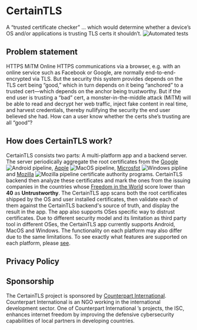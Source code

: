 # CertainTLS
A “trusted certificate checker” … which would determine whether a device’s OS and/or applications is trusting TLS certs it shouldn’t. ![Automated tests](https://github.com/certaintls/certaintls.app/workflows/CI/badge.svg)

## Problem statement
HTTPS MiTM Online HTTPS communications via a browser, e.g. with an online service such as Facebook or Google, are normally end-to-end-encrypted via TLS. But the security this system provides depends on the TLS cert being “good,” which in turn depends on it being “anchored” to a trusted cert—which depends on the anchor being trustworthy. But if the end user is trusting a “bad” cert, a monster-in-the-middle attack (MiTM) will be able to read and decrypt her web traffic, inject fake content in real time, and harvest credentials, thereby nullifying the security the end user believed she had. How can a user know whether the certs she’s trusting are all “good”?

## How does CertainTLS work?
CertainTLS consists two parts: A multi-platform app and a backend server. The server periodically aggregate the root certificates from the [Google](https://android.googlesource.com/platform/system/ca-certificates/+/master/files/) ![Android pipeline](https://github.com/certaintls/certaintls.app/workflows/Android%20cron/badge.svg), [Apple](https://support.apple.com/en-us/HT210770) ![MacOS pipeline](https://github.com/certaintls/certaintls.app/workflows/MacOS%20cron/badge.svg), [Microsfot](https://ccadb-public.secure.force.com/microsoft/IncludedCACertificateReportForMSFT) ![Windows pipline](https://github.com/certaintls/certaintls.app/workflows/Windows%20cron/badge.svg) and [Mozilla](https://ccadb-public.secure.force.com/mozilla/IncludedCACertificateReport) ![Mozilla pipeline](https://github.com/certaintls/certaintls.app/workflows/Mozilla%20cron/badge.svg) certificate authority programs. CertainTLS backend then analyze these certificates and mark the ones from the issuing companies in the countries whose [Freedom in the World](https://freedomhouse.org/countries/freedom-world/scores) score lower than **40** as **Untrustworthy**. The CertainTLS app scans both the root certificates shipped by the OS and user installed certificates, then validate each of them against the CertainTLS backend's source of truth, and display the result in the app. The app also supports OSes specific way to distrust certificates. Due to different security model and its limitation as third party tool in different OSes, the CertainTLS app currently supports Android, MacOS and Windows. The functionality on each platform may also differ due to the same limitations. To see exactly what features are supported on each platform, please [see](https://github.com/certaintls/certaintls.app/wiki/Supported-Features-on-Different-OS). 


## Privacy Policy

## Sponsorship
The CertainTLS project is sponsored by [Counterpart International](https://www.counterpart.org/). Counterpart International is an NGO working in the international development sector. One of Counterpart International ’s projects, the ISC, enhances internet freedom by improving the defensive cybersecurity capabilities of local partners in developing countries.
